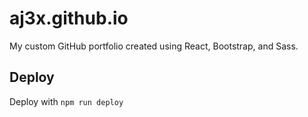 # aj3x.github.io
My custom GitHub portfolio created using React, Bootstrap, and Sass.

## Deploy
Deploy with `npm run deploy`
